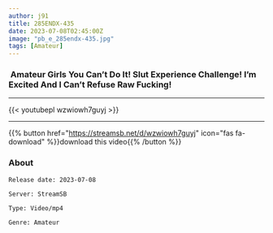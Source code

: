 ```yaml
---
author: j91
title: 285ENDX-435
date: 2023-07-08T02:45:00Z
image: "pb_e_285endx-435.jpg"
tags: [Amateur]
---
```


###  Amateur Girls You Can’t Do It! Slut Experience Challenge! I’m Excited And I Can’t Refuse Raw Fucking!
___

{{< youtubepl wzwiowh7guyj >}}
___

{{% button href="https://streamsb.net/d/wzwiowh7guyj" icon="fas fa-download" %}}download this video{{% /button %}}
### About

`Release date: 2023-07-08`

`Server: StreamSB`

`Type: Video/mp4`

`Genre:	Amateur`